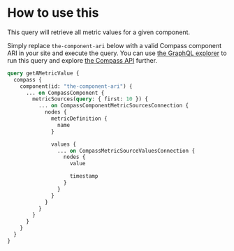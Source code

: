 # How to use this

This query will retrieve all metric values for a given component.

Simply replace `the-component-ari` below with a valid Compass component ARI in your site and execute the query. You can use [the GraphQL explorer](https://developer.atlassian.com/cloud/compass/graphql/explorer/) to run this query and explore [the Compass API](https://developer.atlassian.com/cloud/compass/graphql/) further.

```graphql
query getAMetricValue {
  compass {
    component(id: "the-component-ari") {
      ... on CompassComponent {
        metricSources(query: { first: 10 }) {
          ... on CompassComponentMetricSourcesConnection {
            nodes {
              metricDefinition {
                name
              }

              values {
                ... on CompassMetricSourceValuesConnection {
                  nodes {
                    value

                    timestamp
                  }
                }
              }
            }
          }
        }
      }
    }
  }
}
```
